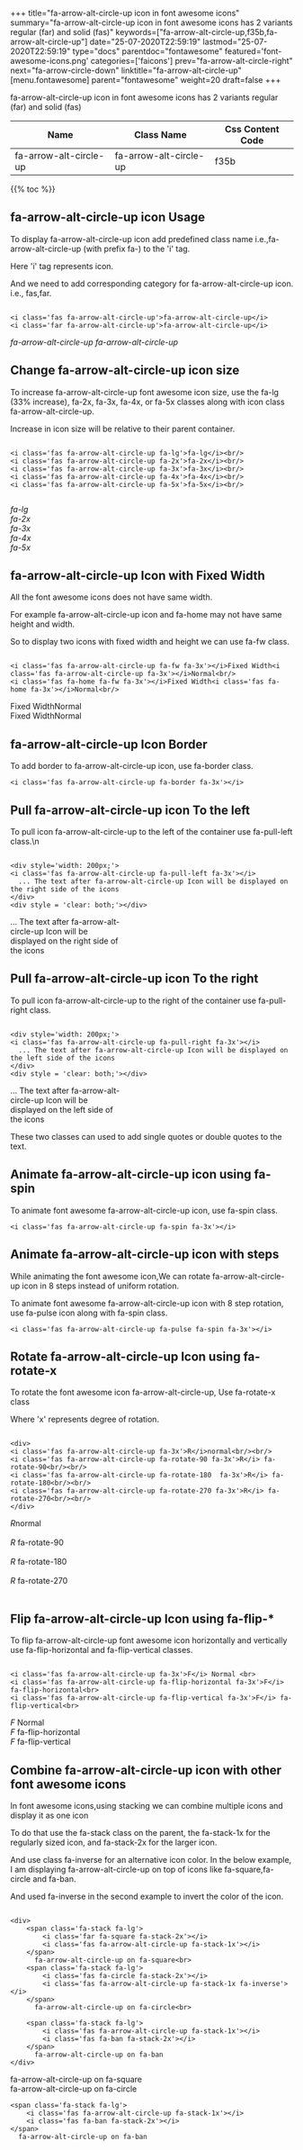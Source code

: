 +++
title="fa-arrow-alt-circle-up icon in font awesome icons"
summary="fa-arrow-alt-circle-up icon in font awesome icons has 2 variants regular (far) and solid (fas)"
keywords=["fa-arrow-alt-circle-up,f35b,fa-arrow-alt-circle-up"]
date="25-07-2020T22:59:19"
lastmod="25-07-2020T22:59:19"
type="docs"
parentdoc="fontawesome"
featured='font-awesome-icons.png'
categories=['faicons']
prev="fa-arrow-alt-circle-right"
next="fa-arrow-circle-down"
linktitle="fa-arrow-alt-circle-up"
[menu.fontawesome]
parent="fontawesome"
weight=20
draft=false
+++


fa-arrow-alt-circle-up icon in font awesome icons has 2 variants regular (far) and solid (fas)

<div class='table-responsive'><table class='table'><thead><tr><th>Name</th><th>Class Name</th><th>Css Content Code</th></tr></thead><tbody><tr><td>fa-arrow-alt-circle-up</td><td>fa-arrow-alt-circle-up</td><td>f35b</td></tr></tbody></table></div>


{{% toc %}}


## fa-arrow-alt-circle-up icon Usage

To display fa-arrow-alt-circle-up icon add predefined class name i.e.,fa-arrow-alt-circle-up (with prefix fa-) to the 'i' tag.

Here 'i' tag represents icon.

And we need to add corresponding category for fa-arrow-alt-circle-up icon. i.e., fas,far.


```

<i class='fas fa-arrow-alt-circle-up'>fa-arrow-alt-circle-up</i>
<i class='far fa-arrow-alt-circle-up'>fa-arrow-alt-circle-up</i>
```

<i class='fas fa-arrow-alt-circle-up'>fa-arrow-alt-circle-up</i>
<i class='far fa-arrow-alt-circle-up'>fa-arrow-alt-circle-up</i>




## Change fa-arrow-alt-circle-up icon size
To increase fa-arrow-alt-circle-up font awesome icon size, use the fa-lg (33% increase), fa-2x, fa-3x, fa-4x, or fa-5x classes along with icon class fa-arrow-alt-circle-up.

Increase in icon size will be relative to their parent container. 

```

<i class='fas fa-arrow-alt-circle-up fa-lg'>fa-lg</i><br/>
<i class='fas fa-arrow-alt-circle-up fa-2x'>fa-2x</i><br/>
<i class='fas fa-arrow-alt-circle-up fa-3x'>fa-3x</i><br/>
<i class='fas fa-arrow-alt-circle-up fa-4x'>fa-4x</i><br/>
<i class='fas fa-arrow-alt-circle-up fa-5x'>fa-5x</i><br/>
            
```

<i class='fas fa-arrow-alt-circle-up fa-lg'>fa-lg</i><br/>
<i class='fas fa-arrow-alt-circle-up fa-2x'>fa-2x</i><br/>
<i class='fas fa-arrow-alt-circle-up fa-3x'>fa-3x</i><br/>
<i class='fas fa-arrow-alt-circle-up fa-4x'>fa-4x</i><br/>
<i class='fas fa-arrow-alt-circle-up fa-5x'>fa-5x</i><br/>
            



## fa-arrow-alt-circle-up Icon with Fixed Width 

All the font awesome icons does not have same width.

For example fa-arrow-alt-circle-up icon and fa-home may not have same height and width.

So to display two icons with fixed width and height we can use fa-fw class.


```

<i class='fas fa-arrow-alt-circle-up fa-fw fa-3x'></i>Fixed Width<i class='fas fa-arrow-alt-circle-up fa-3x'></i>Normal<br/>
<i class='fas fa-home fa-fw fa-3x'></i>Fixed Width<i class='fas fa-home fa-3x'></i>Normal<br/>
```

<i class='fas fa-arrow-alt-circle-up fa-fw fa-3x'></i>Fixed Width<i class='fas fa-arrow-alt-circle-up fa-3x'></i>Normal<br/>
<i class='fas fa-home fa-fw fa-3x'></i>Fixed Width<i class='fas fa-home fa-3x'></i>Normal<br/>



## fa-arrow-alt-circle-up Icon Border 

To add border to fa-arrow-alt-circle-up icon, use fa-border class.


```
<i class='fas fa-arrow-alt-circle-up fa-border fa-3x'></i>

```
<i class='fas fa-arrow-alt-circle-up fa-border fa-3x'></i>





## Pull fa-arrow-alt-circle-up icon To the left

To pull icon fa-arrow-alt-circle-up to the left of the container use fa-pull-left class.\n

```

<div style='width: 200px;'>
<i class='fas fa-arrow-alt-circle-up fa-pull-left fa-3x'></i>
  ... The text after fa-arrow-alt-circle-up Icon will be displayed on the right side of the icons
</div>
<div style = 'clear: both;'></div>
```

<div style='width: 200px;'>
<i class='fas fa-arrow-alt-circle-up fa-pull-left fa-3x'></i>
  ... The text after fa-arrow-alt-circle-up Icon will be displayed on the right side of the icons
</div>
<div style = 'clear: both;'></div>




## Pull fa-arrow-alt-circle-up icon To the right
To pull icon fa-arrow-alt-circle-up to the right of the container use fa-pull-right class.

```

<div style='width: 200px;'>
<i class='fas fa-arrow-alt-circle-up fa-pull-right fa-3x'></i>
  ... The text after fa-arrow-alt-circle-up Icon will be displayed on the left side of the icons
</div>
<div style = 'clear: both;'></div>
```

<div style='width: 200px;'>
<i class='fas fa-arrow-alt-circle-up fa-pull-right fa-3x'></i>
  ... The text after fa-arrow-alt-circle-up Icon will be displayed on the left side of the icons
</div>
<div style = 'clear: both;'></div>

These two classes can used to add single quotes or double quotes to the text.


## Animate fa-arrow-alt-circle-up icon using fa-spin
To animate font awesome fa-arrow-alt-circle-up icon, use fa-spin class.

```
<i class='fas fa-arrow-alt-circle-up fa-spin fa-3x'></i>
```
<i class='fas fa-arrow-alt-circle-up fa-spin fa-3x'></i>




## Animate fa-arrow-alt-circle-up icon with steps
While animating the font awesome icon,We can rotate fa-arrow-alt-circle-up icon in 8 steps instead of uniform rotation.

To animate font awesome fa-arrow-alt-circle-up icon with 8 step rotation, use fa-pulse icon along with fa-spin class.


```
<i class='fas fa-arrow-alt-circle-up fa-pulse fa-spin fa-3x'></i>

```
<i class='fas fa-arrow-alt-circle-up fa-pulse fa-spin fa-3x'></i>





## Rotate fa-arrow-alt-circle-up Icon using fa-rotate-x
To rotate the font awesome icon fa-arrow-alt-circle-up, Use fa-rotate-x class

Where 'x' represents degree of rotation.


```

<div>
<i class='fas fa-arrow-alt-circle-up fa-3x'>R</i>normal<br/><br/>
<i class='fas fa-arrow-alt-circle-up fa-rotate-90 fa-3x'>R</i> fa-rotate-90<br/><br/> 
<i class='fas fa-arrow-alt-circle-up fa-rotate-180  fa-3x'>R</i> fa-rotate-180<br/><br/> 
<i class='fas fa-arrow-alt-circle-up fa-rotate-270 fa-3x'>R</i> fa-rotate-270<br/><br/>
</div>
```

<div>
<i class='fas fa-arrow-alt-circle-up fa-3x'>R</i>normal<br/><br/>
<i class='fas fa-arrow-alt-circle-up fa-rotate-90 fa-3x'>R</i> fa-rotate-90<br/><br/> 
<i class='fas fa-arrow-alt-circle-up fa-rotate-180  fa-3x'>R</i> fa-rotate-180<br/><br/> 
<i class='fas fa-arrow-alt-circle-up fa-rotate-270 fa-3x'>R</i> fa-rotate-270<br/><br/>
</div>




## Flip fa-arrow-alt-circle-up Icon using fa-flip-*
To flip fa-arrow-alt-circle-up font awesome icon horizontally and vertically use fa-flip-horizontal and fa-flip-vertical classes. 

```

<i class='fas fa-arrow-alt-circle-up fa-3x'>F</i> Normal <br>
<i class='fas fa-arrow-alt-circle-up fa-flip-horizontal fa-3x'>F</i> fa-flip-horizontal<br>
<i class='fas fa-arrow-alt-circle-up fa-flip-vertical fa-3x'>F</i> fa-flip-vertical<br>
```

<i class='fas fa-arrow-alt-circle-up fa-3x'>F</i> Normal <br>
<i class='fas fa-arrow-alt-circle-up fa-flip-horizontal fa-3x'>F</i> fa-flip-horizontal<br>
<i class='fas fa-arrow-alt-circle-up fa-flip-vertical fa-3x'>F</i> fa-flip-vertical<br>




## Combine fa-arrow-alt-circle-up icon with other font awesome icons
In font awesome icons,using stacking we can combine multiple icons and display it as one icon 

To do that use the fa-stack class on the parent, the fa-stack-1x for the regularly sized icon, and fa-stack-2x for the larger icon.

And use class fa-inverse for an alternative icon color. 
In the below example, I am displaying fa-arrow-alt-circle-up on top of icons like fa-square,fa-circle and fa-ban.

And used fa-inverse in the second example to invert the color of the icon.

```

<div>
    <span class='fa-stack fa-lg'>
        <i class='far fa-square fa-stack-2x'></i>
        <i class='fas fa-arrow-alt-circle-up fa-stack-1x'></i>
    </span>
      fa-arrow-alt-circle-up on fa-square<br>
    <span class='fa-stack fa-lg'>
        <i class='fas fa-circle fa-stack-2x'></i>
        <i class='fas fa-arrow-alt-circle-up fa-stack-1x fa-inverse'></i>
    </span>
      fa-arrow-alt-circle-up on fa-circle<br>

    <span class='fa-stack fa-lg'>
        <i class='fas fa-arrow-alt-circle-up fa-stack-1x'></i>
        <i class='fas fa-ban fa-stack-2x'></i>
    </span>
      fa-arrow-alt-circle-up on fa-ban
</div>
```

<div>
    <span class='fa-stack fa-lg'>
        <i class='far fa-square fa-stack-2x'></i>
        <i class='fas fa-arrow-alt-circle-up fa-stack-1x'></i>
    </span>
      fa-arrow-alt-circle-up on fa-square<br>
    <span class='fa-stack fa-lg'>
        <i class='fas fa-circle fa-stack-2x'></i>
        <i class='fas fa-arrow-alt-circle-up fa-stack-1x fa-inverse'></i>
    </span>
      fa-arrow-alt-circle-up on fa-circle<br>

    <span class='fa-stack fa-lg'>
        <i class='fas fa-arrow-alt-circle-up fa-stack-1x'></i>
        <i class='fas fa-ban fa-stack-2x'></i>
    </span>
      fa-arrow-alt-circle-up on fa-ban
</div>






